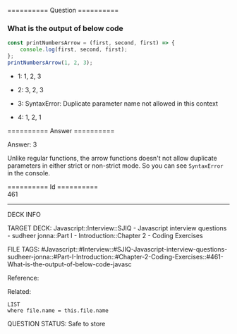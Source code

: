 ========== Question ==========  

### What is the output of below code

```javascript
const printNumbersArrow = (first, second, first) => {
    console.log(first, second, first);
};
printNumbersArrow(1, 2, 3);
```

-   1: 1, 2, 3

-   2: 3, 2, 3

-   3: SyntaxError: Duplicate parameter name not allowed in this context

-   4: 1, 2, 1  

========== Answer ==========  

Answer: 3

Unlike regular functions, the arrow functions doesn't not allow duplicate parameters in either strict or non-strict mode. So you can see `SyntaxError` in the console.

========== Id ==========  
461

---

DECK INFO

TARGET DECK: Javascript::Interview::SJIQ - Javascript interview questions - sudheer jonna::Part I - Introduction::Chapter 2 - Coding Exercises

FILE TAGS: #Javascript::#Interview::#SJIQ-Javascript-interview-questions-sudheer-jonna::#Part-I-Introduction::#Chapter-2-Coding-Exercises::#461-What-is-the-output-of-below-code-javasc

Reference:

Related:

```dataview
LIST
where file.name = this.file.name
```

QUESTION STATUS: Safe to store
